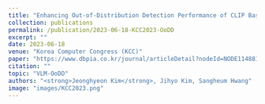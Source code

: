 ```yaml
---
title: "Enhancing Out-of-Distribution Detection Performance of CLIP Based on Fine-tuning with Random Texts"
collection: publications
permalink: /publication/2023-06-18-KCC2023-OoDD
excerpt: ""
date: 2023-06-18
venue: "Korea Computer Congress (KCC)"
paper: "https://www.dbpia.co.kr/journal/articleDetail?nodeId=NODE11488115"
citation: ""
topic: "VLM-OoDD"
authors: "<strong>Jeonghyeon Kim</strong>, Jihyo Kim, Sangheum Hwang"
image: "images/KCC2023.png"
---
```

